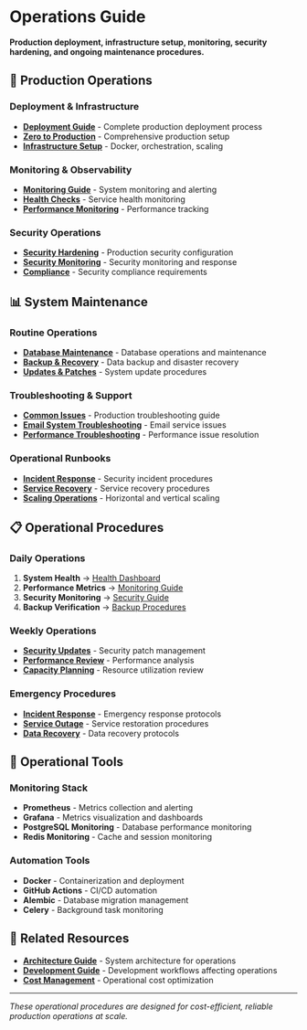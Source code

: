 # Operations Guide

**Production deployment, infrastructure setup, monitoring, security hardening, and ongoing maintenance procedures.**

## 🚀 Production Operations

### Deployment & Infrastructure
- **[Deployment Guide](../deployment.md)** - Complete production deployment process
- **[Zero to Production](../../ZERO_TO_PRODUCTION_GUIDE.md)** - Comprehensive production setup
- **[Infrastructure Setup](../infrastructure/)** - Docker, orchestration, scaling

### Monitoring & Observability
- **[Monitoring Guide](../monitoring.md)** - System monitoring and alerting
- **[Health Checks](../../backend/README.md#health-checks)** - Service health monitoring
- **[Performance Monitoring](../../frontend/docs/api/testing/performance-testing.md)** - Performance tracking

### Security Operations
- **[Security Hardening](../security.md)** - Production security configuration
- **[Security Monitoring](../../backend/README.md#security)** - Security monitoring and response
- **[Compliance](../../CLAUDE.md#security-requirements)** - Security compliance requirements

## 📊 System Maintenance

### Routine Operations
- **[Database Maintenance](../database/)** - Database operations and maintenance
- **[Backup & Recovery](../deployment.md#backup-strategy)** - Data backup and disaster recovery
- **[Updates & Patches](../best-practices.md#maintenance)** - System update procedures

### Troubleshooting & Support
- **[Common Issues](../getting-started/troubleshooting.md)** - Production troubleshooting guide
- **[Email System Troubleshooting](EMAIL_SYSTEM_TROUBLESHOOTING.md)** - Email service issues
- **[Performance Troubleshooting](../monitoring.md#troubleshooting)** - Performance issue resolution

### Operational Runbooks
- **[Incident Response](../security.md#incident-response)** - Security incident procedures
- **[Service Recovery](../monitoring.md#recovery)** - Service recovery procedures
- **[Scaling Operations](../deployment.md#scaling)** - Horizontal and vertical scaling

## 📋 Operational Procedures

### Daily Operations
1. **System Health** → [Health Dashboard](http://localhost:8000/health/detailed)
2. **Performance Metrics** → [Monitoring Guide](../monitoring.md)
3. **Security Monitoring** → [Security Guide](../security.md)
4. **Backup Verification** → [Backup Procedures](../deployment.md#backup-strategy)

### Weekly Operations
- **[Security Updates](../security.md#updates)** - Security patch management
- **[Performance Review](../monitoring.md#performance-review)** - Performance analysis
- **[Capacity Planning](../deployment.md#capacity-planning)** - Resource utilization review

### Emergency Procedures
- **[Incident Response](../security.md#incident-response)** - Emergency response protocols
- **[Service Outage](../monitoring.md#outage-response)** - Service restoration procedures
- **[Data Recovery](../deployment.md#disaster-recovery)** - Data recovery protocols

## 🔧 Operational Tools

### Monitoring Stack
- **Prometheus** - Metrics collection and alerting
- **Grafana** - Metrics visualization and dashboards
- **PostgreSQL Monitoring** - Database performance monitoring
- **Redis Monitoring** - Cache and session monitoring

### Automation Tools
- **Docker** - Containerization and deployment
- **GitHub Actions** - CI/CD automation
- **Alembic** - Database migration management
- **Celery** - Background task monitoring

## 🔗 Related Resources

- **[Architecture Guide](../architecture/)** - System architecture for operations
- **[Development Guide](../development/)** - Development workflows affecting operations
- **[Cost Management](../costs.md)** - Operational cost optimization

---

*These operational procedures are designed for cost-efficient, reliable production operations at scale.*
